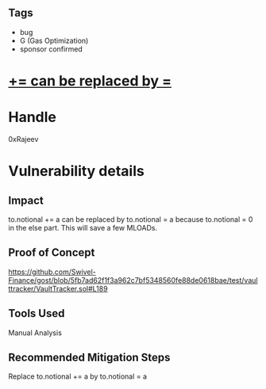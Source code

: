 ## Tags

- bug
- G (Gas Optimization)
- sponsor confirmed

# [+= can be replaced by =](https://github.com/code-423n4/2021-09-swivel-findings/issues/113) 

# Handle

0xRajeev


# Vulnerability details

## Impact

to.notional += a  can be replaced by to.notional = a because to.notional = 0 in the else part. This will save a few MLOADs.

## Proof of Concept

https://github.com/Swivel-Finance/gost/blob/5fb7ad62f1f3a962c7bf5348560fe88de0618bae/test/vaulttracker/VaultTracker.sol#L189

## Tools Used
Manual Analysis

## Recommended Mitigation Steps

Replace to.notional += a  by to.notional = a

